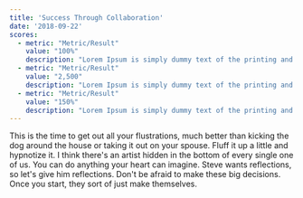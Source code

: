 ```yaml
---
title: 'Success Through Collaboration'
date: '2018-09-22'
scores:
  - metric: "Metric/Result"
    value: "100%"
    description: "Lorem Ipsum is simply dummy text of the printing and typesetting industry. Lorem Ipsum has been the industry's standard dummy text."
  - metric: "Metric/Result"
    value: "2,500"
    description: "Lorem Ipsum is simply dummy text of the printing and typesetting industry. Lorem Ipsum has been the industry's standard dummy text."
  - metric: "Metric/Result"
    value: "150%"
    description: "Lorem Ipsum is simply dummy text of the printing and typesetting industry. Lorem Ipsum has been the industry's standard dummy text."  
---
```


This is the time to get out all your flustrations, much better than kicking the dog around the house or taking it out on your spouse. Fluff it up a little and hypnotize it. I think there's an artist hidden in the bottom of every single one of us. You can do anything your heart can imagine. Steve wants reflections, so let's give him reflections. Don't be afraid to make these big decisions. Once you start, they sort of just make themselves.